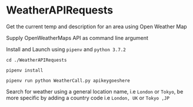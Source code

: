 # WeatherAPIRequests
Get the current temp and description for an area using Open Weather Map

Supply OpenWeatherMaps API as command line argument

Install and Launch using ```pipenv``` and ```python 3.7.2```

`cd ./WeatherAPIRequests`

`pipenv install`

`pipenv run python WeatherCall.py apikeygoeshere`

Search for weather using a general location name, i.e ```London``` or ```Tokyo```, be more specific by adding a country code i.e ```London, UK``` or ```Tokyo ,JP```
